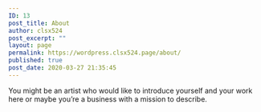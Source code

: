 ```yaml
---
ID: 13
post_title: About
author: clsx524
post_excerpt: ""
layout: page
permalink: https://wordpress.clsx524.page/about/
published: true
post_date: 2020-03-27 21:35:45
---
```

<!-- wp:paragraph -->
<p>You might be an artist who would like to introduce yourself and your work here or maybe you&rsquo;re a business with a mission to describe.</p>
<!-- /wp:paragraph -->